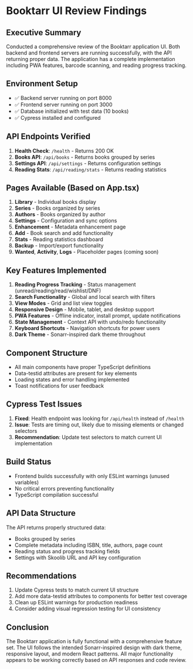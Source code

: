 # Booktarr UI Review Findings

## Executive Summary
Conducted a comprehensive review of the Booktarr application UI. Both backend and frontend servers are running successfully, with the API returning proper data. The application has a complete implementation including PWA features, barcode scanning, and reading progress tracking.

## Environment Setup
- ✅ Backend server running on port 8000
- ✅ Frontend server running on port 3000
- ✅ Database initialized with test data (10 books)
- ✅ Cypress installed and configured

## API Endpoints Verified
1. **Health Check**: `/health` - Returns 200 OK
2. **Books API**: `/api/books` - Returns books grouped by series
3. **Settings API**: `/api/settings` - Returns configuration settings
4. **Reading Stats**: `/api/reading/stats` - Returns reading statistics

## Pages Available (Based on App.tsx)
1. **Library** - Individual books display
2. **Series** - Books organized by series
3. **Authors** - Books organized by author
4. **Settings** - Configuration and sync options
5. **Enhancement** - Metadata enhancement page
6. **Add** - Book search and add functionality
7. **Stats** - Reading statistics dashboard
8. **Backup** - Import/export functionality
9. **Wanted**, **Activity**, **Logs** - Placeholder pages (coming soon)

## Key Features Implemented
1. **Reading Progress Tracking** - Status management (unread/reading/read/wishlist/DNF)
2. **Search Functionality** - Global and local search with filters
3. **View Modes** - Grid and list view toggles
4. **Responsive Design** - Mobile, tablet, and desktop support
5. **PWA Features** - Offline indicator, install prompt, update notifications
6. **State Management** - Context API with undo/redo functionality
7. **Keyboard Shortcuts** - Navigation shortcuts for power users
8. **Dark Theme** - Sonarr-inspired dark theme throughout

## Component Structure
- All main components have proper TypeScript definitions
- Data-testid attributes are present for key elements
- Loading states and error handling implemented
- Toast notifications for user feedback

## Cypress Test Issues
1. **Fixed**: Health endpoint was looking for `/api/health` instead of `/health`
2. **Issue**: Tests are timing out, likely due to missing elements or changed selectors
3. **Recommendation**: Update test selectors to match current UI implementation

## Build Status
- Frontend builds successfully with only ESLint warnings (unused variables)
- No critical errors preventing functionality
- TypeScript compilation successful

## API Data Structure
The API returns properly structured data:
- Books grouped by series
- Complete metadata including ISBN, title, authors, page count
- Reading status and progress tracking fields
- Settings with Skoolib URL and API key configuration

## Recommendations
1. Update Cypress tests to match current UI structure
2. Add more data-testid attributes to components for better test coverage
3. Clean up ESLint warnings for production readiness
4. Consider adding visual regression testing for UI consistency

## Conclusion
The Booktarr application is fully functional with a comprehensive feature set. The UI follows the intended Sonarr-inspired design with dark theme, responsive layout, and modern React patterns. All major functionality appears to be working correctly based on API responses and code review.